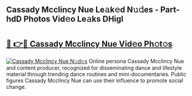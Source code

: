 ## Cassady Mcclincy Nue Le𝚊k𝚎d N𝚞𝚍es - Part-hdD Photos Vid𝚎o Le𝚊ks DHigl

# <h2><a href="http://fb3j4pz.evod.top/?m=Cassady+Mcclincy+Nue">🔗 👉🔴 Cassady Mcclincy Nue Vid𝚎o Ph𝚘t𝚘s</a></h2>

[![Cassady Mcclincy Nue N𝚞d𝚎s](https://i.imgur.com/8V9OHl7.gif)](http://fb3j4pz.evod.top/?m=Cassady+Mcclincy+Nue)
Online persona Cassady Mcclincy Nue and content producer, recognized for disseminating dance and lifestyle material through trending dance routines and mini-documentaries. Public figures Cassady Mcclincy Nue can use their influence to promote social change. 
